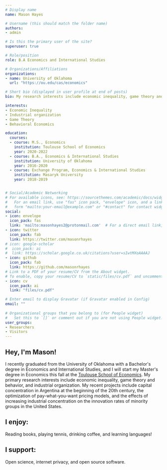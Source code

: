 ```yaml
---
# Display name
name: Mason Hayes

# Username (this should match the folder name)
authors:
- admin

# Is this the primary user of the site?
superuser: true

# Role/position
role: B.A Economics and International Studies

# Organizations/Affiliations
organizations:
- name: University of Oklahoma
  url: "https://ou.edu/cas/economics"

# Short bio (displayed in user profile at end of posts)
bio: My research interests include economic inequality, game theory and behavior, and development economics.

interests:
- Economic Inequality
- Industrial organization
- Game Theory
- Behavioral Economics

education:
  courses:
  - course: M.S., Economics
    institution: Toulouse School of Economics
    year: 2020-2022
  - course: B.A., Economics & International Studies
    institution: University of Oklahoma
    year: 2016-2020
  - course: Exchange Program, Economics & International Studies
    institution: Masaryk University
    year: 2018-2019


# Social/Academic Networking
# For available icons, see: https://sourcethemes.com/academic/docs/widgets/#icons
#   For an email link, use "fas" icon pack, "envelope" icon, and a link in the
#   form "mailto:your-email@example.com" or "#contact" for contact widget.
social:
- icon: envelope
  icon_pack: fas
  link: 'mailto:masonhayes2@protonmail.com'  # For a direct email link, use "mailto:test@example.org".
- icon: twitter
  icon_pack: fab
  link: https://twitter.com/masonrhayes
# icon: google-scholar
#  icon_pack: ai
#  link: https://scholar.google.co.uk/citations?user=sIwtMXoAAAAJ
- icon: github
  icon_pack: fab
  link: https://github.com/masonrhayes
# Link to a PDF of your resume/CV from the About widget.
# To enable, copy your resume/CV to `static/files/cv.pdf` and uncomment the lines below.  
- icon: cv
  icon_pack: ai
  link: "files/cv.pdf"

# Enter email to display Gravatar (if Gravatar enabled in Config)
email: ""
  
# Organizational groups that you belong to (for People widget)
#   Set this to `[]` or comment out if you are not using People widget.  
user_groups:
- Researchers
- Visitors
---
```


## Hey, I'm Mason!

I recently graduated from the University of Oklahoma with a Bachelor's degree in Economics and International Studies, and I will start my Master's degree in Economics this fall at the [Toulouse School of Economics](https://tse-fr.eu/). My primary research interests include economic inequality, game theory and behavior, and industrial organization. My recent projects include capital concentration in Argentina at the beginning of the 20th century, the optimization of pay-what-you-want pricing models, and the effects of increasing industrial concentration on the innovation rates of minority groups in the United States.

## I enjoy:

Reading books, playing tennis, drinking coffee, and learning languages!

## I support:

Open science, internet privacy, and open source software.
